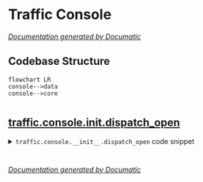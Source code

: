 # Traffic Console

[_Documentation generated by Documatic_](https://www.documatic.com)

<!---Documatic-section-Codebase Structure-start--->
## Codebase Structure

<!---Documatic-block-system_architecture-start--->
```mermaid
flowchart LR
console-->data
console-->core
```
<!---Documatic-block-system_architecture-end--->

# #
<!---Documatic-section-Codebase Structure-end--->

<!---Documatic-section-traffic.console.__init__.dispatch_open-start--->
## [traffic.console.__init__.dispatch_open](7-traffic_console.md#traffic.console.__init__.dispatch_open)

<!---Documatic-section-dispatch_open-start--->
<!---Documatic-block-traffic.console.__init__.dispatch_open-start--->
<details>
	<summary><code>traffic.console.__init__.dispatch_open</code> code snippet</summary>

```python
def dispatch_open(filename: Path) -> None:
    if sys.platform.startswith('darwin'):
        subprocess.call(('open', filename))
    elif os.name == 'nt':
        os.startfile(filename)
    elif os.name == 'posix':
        subprocess.call(('xdg-open', filename))
```
</details>
<!---Documatic-block-traffic.console.__init__.dispatch_open-end--->
<!---Documatic-section-dispatch_open-end--->

# #
<!---Documatic-section-traffic.console.__init__.dispatch_open-end--->

[_Documentation generated by Documatic_](https://www.documatic.com)